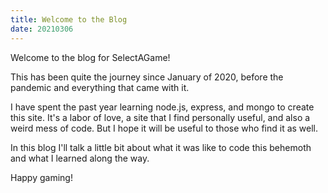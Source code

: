 ```yaml
---
title: Welcome to the Blog
date: 20210306
---
```


Welcome to the blog for SelectAGame!

This has been quite the journey since January of 2020, before the pandemic and everything that came with it.

I have spent the past year learning node.js, express, and mongo to create this site. It's a labor of love, a site that I find personally useful, and also a weird mess of code. But I hope it will be useful to those who find it as well.

In this blog I'll talk a little bit about what it was like to code this behemoth and what I learned along the way.

Happy gaming!
